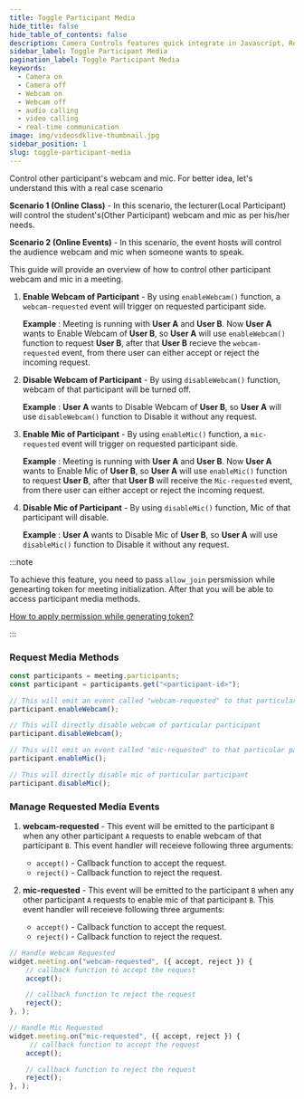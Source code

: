 ```yaml
---
title: Toggle Participant Media
hide_title: false
hide_table_of_contents: false
description: Camera Controls features quick integrate in Javascript, React JS, Android, IOS, React Native, Flutter with Video SDK to add live video & audio conferencing to your applications.
sidebar_label: Toggle Participant Media
pagination_label: Toggle Participant Media
keywords:
  - Camera on
  - Camera off
  - Webcam on
  - Webcam off
  - audio calling
  - video calling
  - real-time communication
image: img/videosdklive-thumbnail.jpg
sidebar_position: 1
slug: toggle-participant-media
---
```


Control other participant's webcam and mic.
For better idea, let's understand this with a real case scenario

**Scenario 1 (Online Class)** - In this scenario, the lecturer(Local Participant) will control the student's(Other Participant) webcam and mic as per his/her needs.

**Scenario 2 (Online Events)** - In this scenario, the event hosts will control the audience webcam and mic when someone wants to speak.

This guide will provide an overview of how to control other participant webcam and mic in a meeting.

1. **Enable Webcam of Participant** - By using `enableWebcam()` function, a `webcam-requested` event will trigger on requested participant side.

   **Example** : Meeting is running with **User A** and **User B**. Now **User A** wants to Enable Webcam of **User B**, so **User A** will use `enableWebcam()` function to request **User B**, after that **User B** recieve the `webcam-requested` event, from there user can either accept or reject the incoming request.

2. **Disable Webcam of Participant** - By using `disableWebcam()` function, webcam of that participant will be turned off.

   **Example** : **User A** wants to Disable Webcam of **User B**, so **User A** will use `disableWebcam()` function to Disable it without any request.

3. **Enable Mic of Participant** - By using `enableMic()` function, a `mic-requested` event will trigger on requested participant side.

   **Example** : Meeting is running with **User A** and **User B**. Now **User A** wants to Enable Mic of **User B**, so **User A** will use `enableMic()` function to request **User B**, after that **User B** will receive the `Mic-requested` event, from there user can either accept or reject the incoming request.

4. **Disable Mic of Participant** - By using `disableMic()` function, Mic of that participant will disable.

   **Example** : **User A** wants to Disable Mic of **User B**, so **User A** will use `disableMic()` function to Disable it without any request.

:::note

To achieve this feature, you need to pass `allow_join` persmission while genearting token for meeting initialization. After that you will be able to access participant media methods.

[How to apply permission while generating token?](/flutter/guide/video-and-audio-calling-api-sdk/server-setup#generate-accees-token-and-integrate-other-apis)

:::

### Request Media Methods

```js
const participants = meeting.participants;
const participant = participants.get("<participant-id>");

// This will emit an event called "webcam-requested" to that particular participant
participant.enableWebcam();

// This will directly disable webcam of particular participant
participant.disableWebcam();

// This will emit an event called "mic-requested" to that particular participant
participant.enableMic();

// This will directly disable mic of particular participant
participant.disableMic();
```

### Manage Requested Media Events

1. **webcam-requested** - This event will be emitted to the participant `B` when any other participant `A` requests to enable webcam of that participant `B`. This event handler will receieve following three arguments:

   - `accept()` - Callback function to accept the request.
   - `reject()` - Callback function to reject the request.

<div style={{height: "10px"}}></div>

2. **mic-requested** - This event will be emitted to the participant `B` when any other participant `A` requests to enable mic of that participant `B`. This event handler will receieve following three arguments:

   - `accept()` - Callback function to accept the request.
   - `reject()` - Callback function to reject the request.

```js
// Handle Webcam Requested
widget.meeting.on("webcam-requested", ({ accept, reject }) {
    // callback function to accept the request
    accept();

    // callback function to reject the request
    reject();
}, );

// Handle Mic Requested
widget.meeting.on("mic-requested", ({ accept, reject }) {
     // callback function to accept the request
    accept();

    // callback function to reject the request
    reject();
}, );
```
